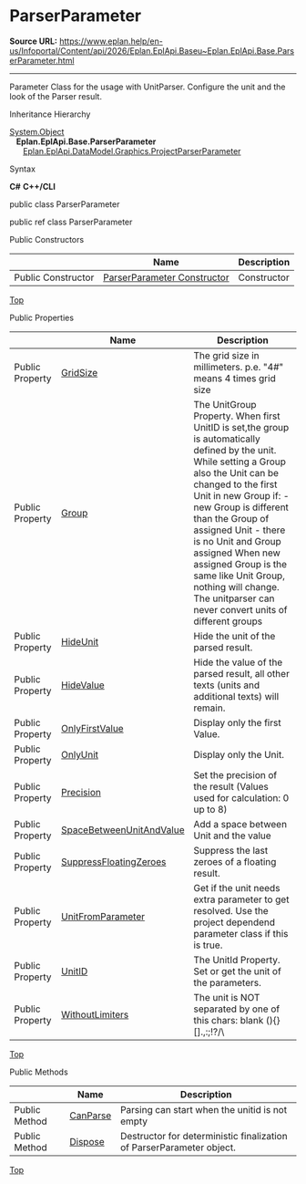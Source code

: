 # ParserParameter

**Source URL:** https://www.eplan.help/en-us/Infoportal/Content/api/2026/Eplan.EplApi.Baseu~Eplan.EplApi.Base.ParserParameter.html

---

Parameter Class for the usage with UnitParser. Configure the unit and the look of the Parser result.

Inheritance Hierarchy

[System.Object](#)  
   **Eplan.EplApi.Base.ParserParameter**  
      [Eplan.EplApi.DataModel.Graphics.ProjectParserParameter](Eplan.EplApi.DataModelu~Eplan.EplApi.DataModel.Graphics.ProjectParserParameter.html)

Syntax

**C#**
**C++/CLI**


public class ParserParameter

public ref class ParserParameter

Public Constructors

|  | Name | Description |
| --- | --- | --- |
| Public Constructor | [ParserParameter Constructor](Eplan.EplApi.Baseu~Eplan.EplApi.Base.ParserParameter~_ctor.html) | Constructor |

[Top](#top)

Public Properties

|  | Name | Description |
| --- | --- | --- |
| Public Property | [GridSize](Eplan.EplApi.Baseu~Eplan.EplApi.Base.ParserParameter~GridSize.html) | The grid size in millimeters. p.e. "4#" means 4 times grid size |
| Public Property | [Group](Eplan.EplApi.Baseu~Eplan.EplApi.Base.ParserParameter~Group.html) | The UnitGroup Property. When first UnitID is set,the group is automatically defined by the unit. While setting a Group also the Unit can be changed to the first Unit in new Group if: - new Group is different than the Group of assigned Unit - there is no Unit and Group assigned When new assigned Group is the same like Unit Group, nothing will change. The unitparser can never convert units of different groups |
| Public Property | [HideUnit](Eplan.EplApi.Baseu~Eplan.EplApi.Base.ParserParameter~HideUnit.html) | Hide the unit of the parsed result. |
| Public Property | [HideValue](Eplan.EplApi.Baseu~Eplan.EplApi.Base.ParserParameter~HideValue.html) | Hide the value of the parsed result, all other texts (units and additional texts) will remain. |
| Public Property | [OnlyFirstValue](Eplan.EplApi.Baseu~Eplan.EplApi.Base.ParserParameter~OnlyFirstValue.html) | Display only the first Value. |
| Public Property | [OnlyUnit](Eplan.EplApi.Baseu~Eplan.EplApi.Base.ParserParameter~OnlyUnit.html) | Display only the Unit. |
| Public Property | [Precision](Eplan.EplApi.Baseu~Eplan.EplApi.Base.ParserParameter~Precision.html) | Set the precision of the result (Values used for calculation: 0 up to 8) |
| Public Property | [SpaceBetweenUnitAndValue](Eplan.EplApi.Baseu~Eplan.EplApi.Base.ParserParameter~SpaceBetweenUnitAndValue.html) | Add a space between Unit and the value |
| Public Property | [SuppressFloatingZeroes](Eplan.EplApi.Baseu~Eplan.EplApi.Base.ParserParameter~SuppressFloatingZeroes.html) | Suppress the last zeroes of a floating result. |
| Public Property | [UnitFromParameter](Eplan.EplApi.Baseu~Eplan.EplApi.Base.ParserParameter~UnitFromParameter.html) | Get if the unit needs extra parameter to get resolved. Use the project dependend parameter class if this is true. |
| Public Property | [UnitID](Eplan.EplApi.Baseu~Eplan.EplApi.Base.ParserParameter~UnitID.html) | The UnitId Property. Set or get the unit of the parameters. |
| Public Property | [WithoutLimiters](Eplan.EplApi.Baseu~Eplan.EplApi.Base.ParserParameter~WithoutLimiters.html) | The unit is NOT separated by one of this chars: blank (){}[].,:;!?/\\ |

[Top](#top)

Public Methods

|  | Name | Description |
| --- | --- | --- |
| Public Method | [CanParse](Eplan.EplApi.Baseu~Eplan.EplApi.Base.ParserParameter~CanParse.html) | Parsing can start when the unitid is not empty |
| Public Method | [Dispose](Eplan.EplApi.Baseu~Eplan.EplApi.Base.ParserParameter~Dispose().html) | Destructor for deterministic finalization of ParserParameter object. |

[Top](#top)
